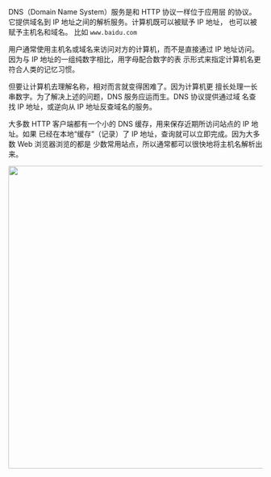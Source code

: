 DNS（Domain Name System）服务是和 HTTP 协议一样位于应用层 的协议。它提供域名到 IP 地址之间的解析服务。计算机既可以被赋予 IP 地址， 也可以被赋予主机名和域名。 比如 `www.baidu.com`

用户通常使用主机名或域名来访问对方的计算机，而不是直接通过 IP 地址访问。因为与 IP 地址的一组纯数字相比，用字母配合数字的表 示形式来指定计算机名更符合人类的记忆习惯。

但要让计算机去理解名称，相对而言就变得困难了。因为计算机更 擅长处理一长串数字。为了解决上述的问题，DNS 服务应运而生。DNS 协议提供通过域 名查找 IP 地址，或逆向从 IP 地址反查域名的服务。

大多数 HTTP 客户端都有一个小的 DNS 缓存，用来保存近期所访问站点的 IP 地址。如果 已经在本地“缓存”（记录）了 IP 地址，查询就可以立即完成。因为大多数 Web 浏览器浏览的都是 少数常用站点，所以通常都可以很快地将主机名解析出来。

<img src='https://loremxuetengfei.oss-cn-beijing.aliyuncs.com/dns1548603806.jpg' width='600px'/>
